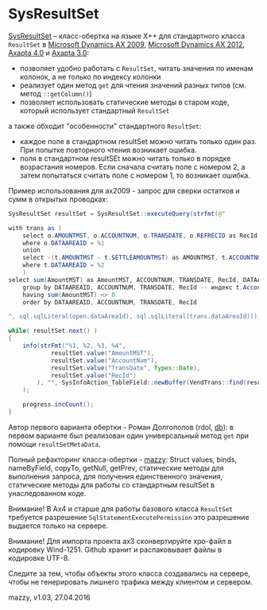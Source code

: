 # SysResultSet

[project]:https://github.com/mazzy-ax/SysResultSet
[license]:https://github.com/mazzy-ax/SysResultSet/blob/master/LICENSE

[SysResultSet][project] &ndash; класс-обертка на языке X++ для стандартного класса `ResultSet` в [Microsoft Dynamics AX 2009](ax2009), [Microsoft Dynamics AX 2012](ax2012), [Axapta 4.0](ax4) и [Axapta 3.0](ax3):

* позволяет удобно работать с `ResultSet`, читать значения по именам колонок, а не только по индексу колонки
* реализует один метод `get` для чтения значений разных типов (см. метод `::getColumn()`)
* позволяет использовать статические методы в старом коде, который использует стандартный `ResultSet`

а также обходит "особенности" стандартного `ResultSet`:

* каждое поле в стандартном resultSet можно читать только один раз. При попытке повторного чтения возникает ошибка.
* поля в стандартном resultSEt можно читать только в порядке возрастания номеров. Если сначала считать поле с номером 2, а затем попытаться считать поле с номером 1, то возникает ошибка.

Пример использования для ax2009 - запрос для сверки остатков и сумм в открытых проводках:

```java
SysResultSet resultSet = SysResultSet::executeQuery(strfmt(@"

with trans as (
    select o.AMOUNTMST, o.ACCOUNTNUM, o.TRANSDATE, o.REFRECID as RecId, o.DATAAREAID from VENDTRANSOPEN as o
    where o.DATAAREAID = %1
    union
    select -(t.AMOUNTMST - t.SETTLEAMOUNTMST) as AMOUNTMST, t.ACCOUNTNUM, t.TRANSDATE, t.RECID, t.DATAAREAID from VENDTRANS as t
    where t.DATAAREAID = %2
    )
select sum(AmountMST) as AmountMST, ACCOUNTNUM, TRANSDATE, RecId, DATAAREAID from trans
    group by DATAAREAID, ACCOUNTNUM, TRANSDATE, RecId -- индекс t.AccountDateIdx, o.AccountDateIdx
    having sum(AmountMST) <> 0
    order by DATAAREAID, ACCOUNTNUM, TRANSDATE, RecId

", sql.sqlLiteral(open.dataAreaId), sql.sqlLiteral(trans.dataAreaId)));

while( resultSet.next() )
{
    info(strFmt("%1, %2, %3, %4",
            resultSet.value("AmountMST"),
            resultSet.value("AccountNum"),
            resultSet.value("TransDate", Types::Date),
            resultSet.value("RecId")
        ), "", SysInfoAction_TableField::newBuffer(VendTrans::find(resultSet.value("RecId")))
    );

    progress.incCount();
}
```

Автор первого варианта обертки - Роман Долгополов (rdol, [db](http://axforum.info/forums/member.php?u=2836)):
в первом варианте был реализован один универсальный метод `get` при помощи `resultSetMetaData`.

Полный рефакторинг класса-обертки - [mazzy](http://axforum.info/forums/member.php?u=10):
Struct values, binds, nameByField, copyTo, getNull, getPrev,
статические методы для выполнения запроса, для получения единственного значения,
статические методы для работы со стандартным resultSet в унаследованном коде.

Внимание! В Ax4 и старше для работы базового класса `ResultSet` требуется разрешение `SqlStatementExecutePermission`
это разрешение выдается только на сервере.

Внимание! Для импорта проекта ax3 сконвертируйте xpo-файл в кодировку Wind-1251. Github хранит и распаковывает файлы в кодировке UTF-8.

Следите за тем, чтобы объекты этого класса создавались на сервере, чтобы не генерировать лишнего трафика между клиентом и сервером.

mazzy, v1.03, 27.04.2016

